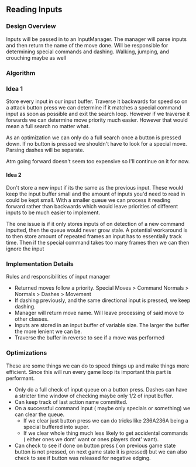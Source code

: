 ## Reading Inputs ##

### Design Overview ###
Inputs will be passed in to an InputManager. The manager will parse inputs and then return the name of the move done. Will be responsible for determining special commands and dashing. Walking, jumping, and crouching maybe as well

### Algorithm ###

### Idea 1 ###
Store every input in our input buffer. Traverse it backwards for speed so on a attack button press we can determine if it matches a special command input as soon as possible and exit the search loop. However if we traverse it forwards we can determine move priority much easier. However that would mean a full search no matter what. 

As an optimization we can only do a full search once a button is pressed down. If no button is pressed we shouldn't have to look for a special move. Parsing dashes will be separate.

Atm going forward doesn't seem too expensive so I'll continue on it for now.

#### Idea 2 ####
Don't store a new input if its the same as the previous input. These would keep the input buffer small and the amount of inputs you'd need to read in could be kept small. With a smaller queue we can process it reading forward rather than backwards which would leave priorities of different inputs to be much easier to implement.

The one issue is if it only stores inputs of on detection of a new command inputted, then the queue would never grow stale. A potential workaround is to then store amount of repeated frames an input has to essentially track time. Then if the special command takes too many frames then we can then ignore the input 


### Implementation Details ###
Rules and responsibilities of input manager
 
- Returned moves follow a priority. Special Moves > Command Normals > Normals > Dashes > Movement
- If dashing previously, and the same directional input is pressed, we keep dashing.
- Manager will return move name. Will leave processing of said move to other classes.
- Inputs are stored in an input buffer of variable size. The larger the buffer the more lenient we can be. 
- Traverse the buffer in reverse to see if a move was performed

### Optimizations ###
These are some things we can do to speed things up and make things more efficient. Since this will run every game loop its important this part is performant.

- Only do a full check of input queue on a button press. Dashes can have a stricter time window of checking maybe only 1/2 of input buffer.
- Can keep track of last action name committed.
- On a successful command input ( maybe only specials or something) we can clear the queue. 
	- If we clear just button press we can do  tricks like 236A236A being a special buffered into super.
	- If we clear whole thing much less likely to get accidental commands ( either ones we dont' want or ones players dont' want). 
- Can check to see if done on button press ( on previous game state button is not pressed, on next game state it is pressed) but we can also check to see if button was released for negative edging. 